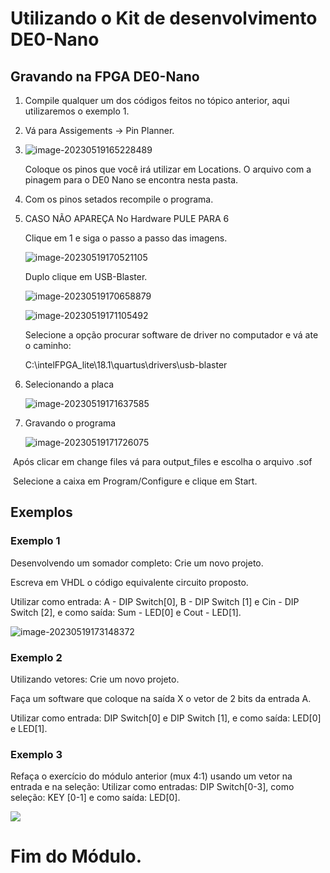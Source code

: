 # Utilizando o Kit de desenvolvimento DE0-Nano

## Gravando na FPGA DE0-Nano

1. Compile qualquer um dos códigos feitos no tópico anterior, aqui utilizaremos o exemplo 1.

2. Vá para Assigements -> Pin Planner.

3. ![image-20230519165228489](C:\Users\jpedr\AppData\Roaming\Typora\typora-user-images\image-20230519165228489.png)

   Coloque os pinos que você irá utilizar em Locations. O arquivo com a pinagem para o DE0 Nano se encontra nesta pasta.

4. Com os pinos setados recompile o programa.

5. CASO NÃO APAREÇA No Hardware PULE PARA 6

   Clique em 1 e siga o passo a passo das imagens.

   ![image-20230519170521105](C:\Users\jpedr\AppData\Roaming\Typora\typora-user-images\image-20230519170521105.png)

   Duplo clique em USB-Blaster.

   ![image-20230519170658879](C:\Users\jpedr\AppData\Roaming\Typora\typora-user-images\image-20230519170658879.png)

   ![image-20230519171105492](C:\Users\jpedr\AppData\Roaming\Typora\typora-user-images\image-20230519171105492.png)

   Selecione a opção procurar software de driver no computador e vá ate o caminho:

   C:\intelFPGA_lite\18.1\quartus\drivers\usb-blaster

6. Selecionando a placa

   ![image-20230519171637585](C:\Users\jpedr\AppData\Roaming\Typora\typora-user-images\image-20230519171637585.png)

7. Gravando o programa

   ![image-20230519171726075](C:\Users\jpedr\AppData\Roaming\Typora\typora-user-images\image-20230519171726075.png)

​	Após clicar em change files vá para output_files e escolha o arquivo .sof

​	Selecione a caixa em Program/Configure e clique em Start.

## Exemplos

### Exemplo 1

Desenvolvendo um somador completo: Crie um novo projeto.

Escreva em VHDL o código equivalente circuito proposto. 

Utilizar como entrada: A - DIP Switch[0], B - DIP Switch [1] e Cin - DIP Switch [2], e como saída: Sum - LED[0] e Cout - LED[1].

![image-20230519173148372](C:\Users\jpedr\AppData\Roaming\Typora\typora-user-images\image-20230519173148372.png)



### Exemplo 2

Utilizando vetores: Crie um novo projeto.

Faça um software que coloque na saída X o vetor de 2 bits da entrada A. 

Utilizar como entrada: DIP Switch[0] e DIP Switch [1], e como saída: LED[0] e LED[1].



### Exemplo 3

Refaça o exercício do módulo anterior (mux 4:1) usando um vetor na entrada e na seleção: Utilizar como entradas: DIP Switch[0-3], como seleção: KEY [0-1] e como saída: LED[0].

![](C:\Users\jpedr\AppData\Roaming\Typora\typora-user-images\image-20230519180656712.png)

# Fim do Módulo.

